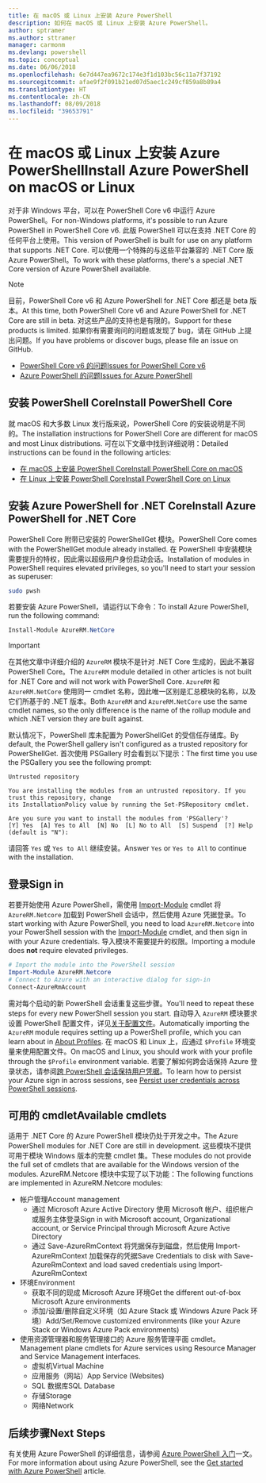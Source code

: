 ```yaml
---
title: 在 macOS 或 Linux 上安装 Azure PowerShell
description: 如何在 macOS 或 Linux 上安装 Azure PowerShell。
author: sptramer
ms.author: sttramer
manager: carmonm
ms.devlang: powershell
ms.topic: conceptual
ms.date: 06/06/2018
ms.openlocfilehash: 6e7d447ea9672c174e3f1d103bc56c11a7f37192
ms.sourcegitcommit: afae9f2f091b21ed07d5aec1c249cf859a8b89a4
ms.translationtype: HT
ms.contentlocale: zh-CN
ms.lasthandoff: 08/09/2018
ms.locfileid: "39653791"
---
```

# <a name="install-azure-powershell-on-macos-or-linux"></a><span data-ttu-id="b5680-103">在 macOS 或 Linux 上安装 Azure PowerShell</span><span class="sxs-lookup"><span data-stu-id="b5680-103">Install Azure PowerShell on macOS or Linux</span></span>

<span data-ttu-id="b5680-104">对于非 Windows 平台，可以在 PowerShell Core v6 中运行 Azure PowerShell。</span><span class="sxs-lookup"><span data-stu-id="b5680-104">For non-Windows platforms, it's possible to run Azure PowerShell in PowerShell Core v6.</span></span> <span data-ttu-id="b5680-105">此版 PowerShell 可以在支持 .NET Core 的任何平台上使用。</span><span class="sxs-lookup"><span data-stu-id="b5680-105">This version of PowerShell is built for use on any platform that supports .NET Core.</span></span> <span data-ttu-id="b5680-106">可以使用一个特殊的与这些平台兼容的 .NET Core 版 Azure PowerShell。</span><span class="sxs-lookup"><span data-stu-id="b5680-106">To work with these platforms, there's a special .NET Core version of Azure PowerShell available.</span></span>

> [!NOTE]
> <span data-ttu-id="b5680-107">目前，PowerShell Core v6 和 Azure PowerShell for .NET Core 都还是 beta 版本。</span><span class="sxs-lookup"><span data-stu-id="b5680-107">At this time, both PowerShell Core v6 and Azure PowerShell for .NET Core are still in beta.</span></span>
> <span data-ttu-id="b5680-108">对这些产品的支持也是有限的。</span><span class="sxs-lookup"><span data-stu-id="b5680-108">Support for these products is limited.</span></span> <span data-ttu-id="b5680-109">如果你有需要询问的问题或发现了 bug，请在 GitHub 上提出问题。</span><span class="sxs-lookup"><span data-stu-id="b5680-109">If you have problems or discover bugs, please file an issue on GitHub.</span></span>
>
> * [<span data-ttu-id="b5680-110">PowerShell Core v6 的问题</span><span class="sxs-lookup"><span data-stu-id="b5680-110">Issues for PowerShell Core v6</span></span>](https://github.com/PowerShell/PowerShell/issues)
> * [<span data-ttu-id="b5680-111">Azure PowerShell 的问题</span><span class="sxs-lookup"><span data-stu-id="b5680-111">Issues for Azure PowerShell</span></span>](https://github.com/azure/azure-docs-powershell/issues)

## <a name="install-powershell-core"></a><span data-ttu-id="b5680-112">安装 PowerShell Core</span><span class="sxs-lookup"><span data-stu-id="b5680-112">Install PowerShell Core</span></span>

<span data-ttu-id="b5680-113">就 macOS 和大多数 Linux 发行版来说，PowerShell Core 的安装说明是不同的。</span><span class="sxs-lookup"><span data-stu-id="b5680-113">The installation instructions for PowerShell Core are different for macOS and most Linux distributions.</span></span>
<span data-ttu-id="b5680-114">可在以下文章中找到详细说明：</span><span class="sxs-lookup"><span data-stu-id="b5680-114">Detailed instructions can be found in the following articles:</span></span>

* [<span data-ttu-id="b5680-115">在 macOS 上安装 PowerShell Core</span><span class="sxs-lookup"><span data-stu-id="b5680-115">Install PowerShell Core on macOS</span></span>](/powershell/scripting/setup/installing-powershell-core-on-macos)
* [<span data-ttu-id="b5680-116">在 Linux 上安装 PowerShell Core</span><span class="sxs-lookup"><span data-stu-id="b5680-116">Install PowerShell Core on Linux</span></span>](/powershell/scripting/setup/installing-powershell-core-on-linux)

## <a name="install-azure-powershell-for-net-core"></a><span data-ttu-id="b5680-117">安装 Azure PowerShell for .NET Core</span><span class="sxs-lookup"><span data-stu-id="b5680-117">Install Azure PowerShell for .NET Core</span></span>

<span data-ttu-id="b5680-118">PowerShell Core 附带已安装的 PowerShellGet 模块。</span><span class="sxs-lookup"><span data-stu-id="b5680-118">PowerShell Core comes with the PowerShellGet module already installed.</span></span> <span data-ttu-id="b5680-119">在 PowerShell 中安装模块需要提升的特权，因此需以超级用户身份启动会话。</span><span class="sxs-lookup"><span data-stu-id="b5680-119">Installation of modules in PowerShell requires elevated privileges, so you'll need to start your session as superuser:</span></span>

```bash
sudo pwsh
```

<span data-ttu-id="b5680-120">若要安装 Azure PowerShell，请运行以下命令：</span><span class="sxs-lookup"><span data-stu-id="b5680-120">To install Azure PowerShell, run the following command:</span></span>

```powershell
Install-Module AzureRM.NetCore
```

> [!IMPORTANT]
> <span data-ttu-id="b5680-121">在其他文章中详细介绍的 `AzureRM` 模块不是针对 .NET Core 生成的，因此不兼容 PowerShell Core。</span><span class="sxs-lookup"><span data-stu-id="b5680-121">The `AzureRM` module detailed in other articles is not built for .NET Core and will not work with PowerShell Core.</span></span> <span data-ttu-id="b5680-122">`AzureRM` 和 `AzureRM.NetCore` 使用同一 cmdlet 名称，因此唯一区别是汇总模块的名称，以及它们所基于的 .NET 版本。</span><span class="sxs-lookup"><span data-stu-id="b5680-122">Both `AzureRM` and `AzureRM.NetCore` use the same cmdlet names, so the only difference is the name of the rollup module and which .NET version they are built against.</span></span>

<span data-ttu-id="b5680-123">默认情况下，PowerShell 库未配置为 PowerShellGet 的受信任存储库。</span><span class="sxs-lookup"><span data-stu-id="b5680-123">By default, the PowerShell gallery isn't configured as a trusted repository for PowerShellGet.</span></span> <span data-ttu-id="b5680-124">首次使用 PSGallery 时会看到以下提示：</span><span class="sxs-lookup"><span data-stu-id="b5680-124">The first time you use the PSGallery you see the following prompt:</span></span>

```output
Untrusted repository

You are installing the modules from an untrusted repository. If you trust this repository, change
its InstallationPolicy value by running the Set-PSRepository cmdlet.

Are you sure you want to install the modules from 'PSGallery'?
[Y] Yes  [A] Yes to All  [N] No  [L] No to All  [S] Suspend  [?] Help (default is "N"):
```

<span data-ttu-id="b5680-125">请回答 `Yes` 或 `Yes to All` 继续安装。</span><span class="sxs-lookup"><span data-stu-id="b5680-125">Answer `Yes` or `Yes to All` to continue with the installation.</span></span>

## <a name="sign-in"></a><span data-ttu-id="b5680-126">登录</span><span class="sxs-lookup"><span data-stu-id="b5680-126">Sign in</span></span>

<span data-ttu-id="b5680-127">若要开始使用 Azure PowerShell，需使用 [Import-Module](/powershell/module/Microsoft.PowerShell.Core/Import-Module) cmdlet 将 `AzureRM.Netcore` 加载到 PowerShell 会话中，然后使用 Azure 凭据登录。</span><span class="sxs-lookup"><span data-stu-id="b5680-127">To start working with Azure PowerShell, you need to load `AzureRM.Netcore` into your PowerShell session with the [Import-Module](/powershell/module/Microsoft.PowerShell.Core/Import-Module) cmdlet, and then sign in with your Azure credentials.</span></span> <span data-ttu-id="b5680-128">导入模块不需要提升的权限。</span><span class="sxs-lookup"><span data-stu-id="b5680-128">Importing a module does __not__ require elevated privileges.</span></span>

```powershell
# Import the module into the PowerShell session
Import-Module AzureRM.Netcore
# Connect to Azure with an interactive dialog for sign-in
Connect-AzureRmAccount
```

<span data-ttu-id="b5680-129">需对每个启动的新 PowerShell 会话重复这些步骤。</span><span class="sxs-lookup"><span data-stu-id="b5680-129">You'll need to repeat these steps for every new PowerShell session you start.</span></span> <span data-ttu-id="b5680-130">自动导入 `AzureRM` 模块要求设置 PowerShell 配置文件，详见[关于配置文件](/powershell/module/microsoft.powershell.core/about/about_profiles)。</span><span class="sxs-lookup"><span data-stu-id="b5680-130">Automatically importing the `AzureRM` module requires setting up a PowerShell profile, which you can learn about in [About Profiles](/powershell/module/microsoft.powershell.core/about/about_profiles).</span></span>
<span data-ttu-id="b5680-131">在 macOS 和 Linux 上，应通过 `$Profile` 环境变量来使用配置文件。</span><span class="sxs-lookup"><span data-stu-id="b5680-131">On macOS and Linux, you should work with your profile through the `$Profile` environment variable.</span></span> <span data-ttu-id="b5680-132">若要了解如何跨会话保持 Azure 登录状态，请参阅[跨 PowerShell 会话保持用户凭据](context-persistence.md)。</span><span class="sxs-lookup"><span data-stu-id="b5680-132">To learn how to persist your Azure sign in across sessions, see [Persist user credentials across PowerShell sessions](context-persistence.md).</span></span>

## <a name="available-cmdlets"></a><span data-ttu-id="b5680-133">可用的 cmdlet</span><span class="sxs-lookup"><span data-stu-id="b5680-133">Available cmdlets</span></span>

<span data-ttu-id="b5680-134">适用于 .NET Core 的 Azure PowerShell 模块仍处于开发之中。</span><span class="sxs-lookup"><span data-stu-id="b5680-134">The Azure PowerShell modules for .NET Core are still in development.</span></span> <span data-ttu-id="b5680-135">这些模块不提供可用于模块 Windows 版本的完整 cmdlet 集。</span><span class="sxs-lookup"><span data-stu-id="b5680-135">These modules do not provide the full set of cmdlets that are available for the Windows version of the modules.</span></span> <span data-ttu-id="b5680-136">AzureRM.Netcore 模块中实现了以下功能：</span><span class="sxs-lookup"><span data-stu-id="b5680-136">The following functions are implemented in AzureRM.Netcore modules:</span></span>

* <span data-ttu-id="b5680-137">帐户管理</span><span class="sxs-lookup"><span data-stu-id="b5680-137">Account management</span></span>
  * <span data-ttu-id="b5680-138">通过 Microsoft Azure Active Directory 使用 Microsoft 帐户、组织帐户或服务主体登录</span><span class="sxs-lookup"><span data-stu-id="b5680-138">Sign in with Microsoft account, Organizational account, or Service Principal through Microsoft Azure Active Directory</span></span>
  * <span data-ttu-id="b5680-139">通过 Save-AzureRmContext 将凭据保存到磁盘，然后使用 Import-AzureRmContext 加载保存的凭据</span><span class="sxs-lookup"><span data-stu-id="b5680-139">Save Credentials to disk with Save-AzureRmContext and load saved credentials using Import-AzureRmContext</span></span>
* <span data-ttu-id="b5680-140">环境</span><span class="sxs-lookup"><span data-stu-id="b5680-140">Environment</span></span>
  * <span data-ttu-id="b5680-141">获取不同的现成 Microsoft Azure 环境</span><span class="sxs-lookup"><span data-stu-id="b5680-141">Get the different out-of-box Microsoft Azure environments</span></span>
  * <span data-ttu-id="b5680-142">添加/设置/删除自定义环境（如 Azure Stack 或 Windows Azure Pack 环境）</span><span class="sxs-lookup"><span data-stu-id="b5680-142">Add/Set/Remove customized environments (like your Azure Stack or Windows Azure Pack environments)</span></span>
* <span data-ttu-id="b5680-143">使用资源管理器和服务管理接口的 Azure 服务管理平面 cmdlet。</span><span class="sxs-lookup"><span data-stu-id="b5680-143">Management plane cmdlets for Azure services using Resource Manager and Service Management interfaces.</span></span>
  * <span data-ttu-id="b5680-144">虚拟机</span><span class="sxs-lookup"><span data-stu-id="b5680-144">Virtual Machine</span></span>
  * <span data-ttu-id="b5680-145">应用服务（网站）</span><span class="sxs-lookup"><span data-stu-id="b5680-145">App Service (Websites)</span></span>
  * <span data-ttu-id="b5680-146">SQL 数据库</span><span class="sxs-lookup"><span data-stu-id="b5680-146">SQL Database</span></span>
  * <span data-ttu-id="b5680-147">存储</span><span class="sxs-lookup"><span data-stu-id="b5680-147">Storage</span></span>
  * <span data-ttu-id="b5680-148">网络</span><span class="sxs-lookup"><span data-stu-id="b5680-148">Network</span></span>

## <a name="next-steps"></a><span data-ttu-id="b5680-149">后续步骤</span><span class="sxs-lookup"><span data-stu-id="b5680-149">Next Steps</span></span>

<span data-ttu-id="b5680-150">有关使用 Azure PowerShell 的详细信息，请参阅 [Azure PowerShell 入门](get-started-azureps.md)一文。</span><span class="sxs-lookup"><span data-stu-id="b5680-150">For more information about using Azure PowerShell, see the [Get started with Azure PowerShell](get-started-azureps.md) article.</span></span>
